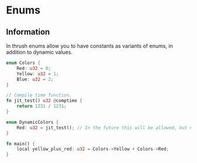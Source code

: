 # Enums

## Information

In thrush enums allow you to have constants as variants of enums, in addition to dynamic values.

```rust
enum Colors {
    Red: u32 = 0;
    Yellow: u32 = 1;
    Blue: u32 = 2;
}

// Compile time function.
fn jit_test() u32 @comptime {
    return 1231 / 1231;
}

enum DynamicColors {
    Red: u32 = jit_test(); // In the future this will be allowed, but not until the Just-In-Time Compiler (JIT) is finished.
}

fn main() {
    local yellow_plus_red: u32 = Colors->Yellow + Colors->Red;
}
```
